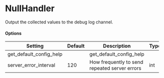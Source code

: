 <!--This file was generated from the python source
Please edit the source to make changes
-->
NullHandler
=====

Output the collected values to the debug log channel.

#### Options

Setting | Default | Description | Type
--------|---------|-------------|-----
get_default_config_help |  | get_default_config_help | 
server_error_interval | 120 | How frequently to send repeated server errors | int
